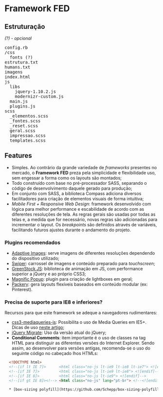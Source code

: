 # Framework FED

## Estruturação

*(?) - opcional*

<pre>
config.rb
/css
  fonts (?)
estrutura.txt
humans.txt
imagens
index.html
js
  libs
    jquery-1.10.2.js
    modernizr-custom.js
  main.js
  plugins.js
scss
  _elementos.scss
  _fontes.scss
  _reset.scss
  geral.scss
  impressao.scss
  templates.scss
</pre>

## Features

  * Simples. Ao contrário da grande variedade de *frameworks* presentes no mercado, o **Framework FED** preza pela simplicidade e flexibilidade uso, sem engessar a forma como os layouts são montados;
  * Todo construído com base no pré-processador SASS, separando o código de desenvolvimento daquele gerado para produção;
  * Em conjunto com SASS, a biblioteca Compass adiciona diversos facilitadores para criação de elementos visuais de forma intuitiva;
  * *Mobile First + Responsive Web Design*: framework desenvolvido com lógica para melhor performance e escabilidade de acordo com as diferentes resoluções de tela. As regras gerais são usadas por todas as telas e, a medida que for necessário, novas regras são adicionadas para incrementar o layout. Os *breakpoints* são definidos através de variáveis, facilitando futuros ajustes durante o andamento do projeto.

### Plugins recomendados

  * [Adaptive Images](http://adaptive-images.com/): serve imagens de diferentes resoluções dependendo do dispositivo utilizado;
  * [Swiper](https://github.com/nolimits4web/Swiper): carrossel de imagens e conteúdo preparado para *touchscreen*;
  * [GreenStock JS](https://github.com/greensock/GreenSock-JS): biblioteca de animação em JS, com performance superior a jQuery e ao próprio CSS3;
  * [Magnific Popup](https://github.com/dimsemenov/Magnific-Popup): plugin para criação de lightboxes em geral;
  * [Packery](https://github.com/metafizzy/packery): gera layouts flexíveis baseados em conteúdo modular (ex: Pinterest).

### Precisa de suporte para IE8 e inferiores?

Recursos para que este framework se adeque a navegadores rudimentares:

  * [css3-mediaqueries-js](https://code.google.com/p/css3-mediaqueries-js/): Possibilita o uso de Media Queries em IE5+. Dicas de uso [neste artigo](http://coding.smashingmagazine.com/2011/08/10/techniques-for-gracefully-degrading-media-queries/);
  * [jQuery Migrate](https://github.com/jquery/jquery-migrate/): Uso da versão atual do jQuery;
  * **Conditional Comments**: item importante é o uso de classes na tag HTML para distinguir as diferentes versões do Internet Explorer. Sendo assim, ao desenvolver para versões antigas, recomenda-se o uso do seguinte código no cabeçado lhos HTMLs:
  
```html
  <!DOCTYPE html>
  <!--[if lt IE 7]>      <html class="no-js lt-ie9 lt-ie8 lt-ie7"> <![endif]-->
  <!--[if IE 7]>         <html class="no-js lt-ie9 lt-ie8"> <![endif]-->
  <!--[if IE 8]>         <html class="no-js lt-ie9"> <![endif]-->
  <!--[if gt IE 8]><!--> <html class="no-js" lang="pt-br"> <!--<![endif]-->

  * [box-sizing polyfill](https://github.com/Schepp/box-sizing-polyfill): Permite uso do box-sizing em Internet Explorer 6 e 7.